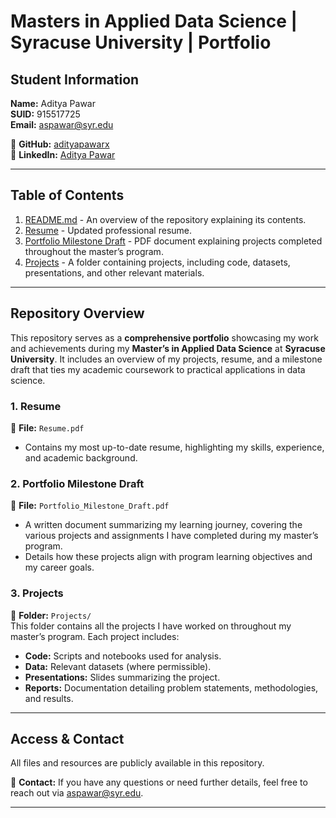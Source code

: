 # **Masters in Applied Data Science | Syracuse University | Portfolio**  

## **Student Information**  
**Name:** Aditya Pawar  
**SUID:** 915517725  
**Email:** aspawar@syr.edu  

📌 **GitHub:** [adityapawarx](https://github.com/adityapawarx)  
🔗 **LinkedIn:** [Aditya Pawar](https://www.linkedin.com/in/adityapawarx/)  

---

## **Table of Contents**  
1. [README.md](#readmemd) - An overview of the repository explaining its contents.  
2. [Resume](#resume) - Updated professional resume.  
3. [Portfolio Milestone Draft](#portfolio-milestone-draft) - PDF document explaining projects completed throughout the master’s program.  
4. [Projects](#projects) - A folder containing projects, including code, datasets, presentations, and other relevant materials.  

---

## **Repository Overview**  

This repository serves as a **comprehensive portfolio** showcasing my work and achievements during my **Master’s in Applied Data Science** at **Syracuse University**. It includes an overview of my projects, resume, and a milestone draft that ties my academic coursework to practical applications in data science.  

### **1. Resume**  
📄 **File:** `Resume.pdf`  
- Contains my most up-to-date resume, highlighting my skills, experience, and academic background.  

### **2. Portfolio Milestone Draft**  
📄 **File:** `Portfolio_Milestone_Draft.pdf`  
- A written document summarizing my learning journey, covering the various projects and assignments I have completed during my master’s program.  
- Details how these projects align with program learning objectives and my career goals.  

### **3. Projects**  
📂 **Folder:** `Projects/`  
This folder contains all the projects I have worked on throughout my master’s program. Each project includes:  
- **Code:** Scripts and notebooks used for analysis.  
- **Data:** Relevant datasets (where permissible).  
- **Presentations:** Slides summarizing the project.  
- **Reports:** Documentation detailing problem statements, methodologies, and results.  

---

## **Access & Contact**  

All files and resources are publicly available in this repository.  

📧 **Contact:** If you have any questions or need further details, feel free to reach out via [aspawar@syr.edu](mailto:aspawar@syr.edu).  

---

